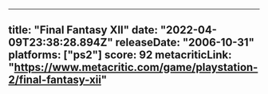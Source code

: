 
---
title: "Final Fantasy XII"
date: "2022-04-09T23:38:28.894Z"
releaseDate: "2006-10-31"
platforms: ["ps2"]
score: 92
metacriticLink: "https://www.metacritic.com/game/playstation-2/final-fantasy-xii"
---
